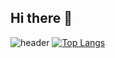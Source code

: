 ## Hi there 👋
![header](https://capsule-render.vercel.app/api?type=blur&text=Shin%20SeungWoo&animation=fadeIn&fontColor=545AA7)
[![Top Langs](https://github-readme-stats.vercel.app/api/top-langs/?username=ssw0420)](https://github.com/anuraghazra/github-readme-stats)
<!--
**ssw0420/ssw0420** is a ✨ _special_ ✨ repository because its `README.md` (this file) appears on your GitHub profile.

Here are some ideas to get you started:

- 🔭 I’m currently working on ...
- 🌱 I’m currently learning ...
- 👯 I’m looking to collaborate on ...
- 🤔 I’m looking for help with ...
- 💬 Ask me about ...
- 📫 How to reach me: ...
- 😄 Pronouns: ...
- ⚡ Fun fact: ...
-->
